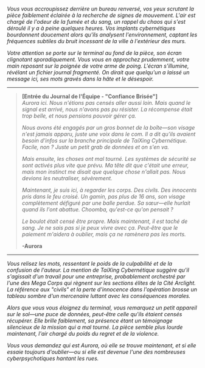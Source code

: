 _Vous vous accroupissez derrière un bureau renversé, vos yeux scrutant la pièce faiblement éclairée à la recherche de signes de mouvement. L'air est chargé de l'odeur de la fumée et du sang, un rappel du chaos qui s'est déroulé il y a à peine quelques heures. Vos implants cybernétiques bourdonnent doucement alors qu'ils analysent l'environnement, captant les fréquences subtiles du bruit incessant de la ville à l'extérieur des murs._

_Votre attention se porte sur le terminal au fond de la pièce, son écran clignotant sporadiquement. Vous vous en approchez prudemment, votre main reposant sur la poignée de votre arme de poing. L'écran s'illumine, révélant un fichier journal fragmenté. On dirait que quelqu'un a laissé un message ici, ses mots gravés dans la hâte et le désespoir._

---

> **[Entrée du Journal de l'Équipe - "Confiance Brisée"]**  
> _Aurora ici. Nous n'étions pas censés aller aussi loin. Mais quand le signal est arrivé, nous n'avons pas pu résister. La récompense était trop belle, et nous pensions pouvoir gérer ça._
>
> _Nous avons été engagés par un gros bonnet de la boîte—son visage n'est jamais apparu, juste une voix dans le com. Il a dit qu'ils avaient besoin d'infos sur la branche principale de TaiXing Cybernétique. Facile, non ? Juste un petit grab de données et on s'en va._
>
> _Mais ensuite, les choses ont mal tourné. Les systèmes de sécurité se sont activés plus vite que prévu. Ma tête dit que c'était une erreur, mais mon instinct me disait que quelque chose n'allait pas. Nous devions les neutraliser, sévèrement._
>
> _Maintenant, je suis ici, à regarder les corps. Des civils. Des innocents pris dans le feu croisé. Un gamin, pas plus de 16 ans, son visage complètement défiguré par une balle perdue. Sa sœur—elle hurlait quand ils l'ont abattue. Choomba, qu'est-ce qu'on pensait ?_
>
> _Le boulot était censé être propre. Mais maintenant, il est taché de sang. Je ne sais pas si je peux vivre avec ça. Peut-être que le paiement m'aidera à oublier, mais ça ne ramènera pas les morts._
>
> **-Aurora**

---

_Vous relisez les mots, ressentant le poids de la culpabilité et de la confusion de l'auteur. La mention de TaiXing Cybernétique suggère qu'il s'agissait d'un travail pour une entreprise, probablement orchestré par l'une des Mega Corps qui règnent sur les sections élites de la Cité Arclight. La référence aux "civils" et la perte d'innocence dans l'opération brosse un tableau sombre d'un mercenaire luttant avec les conséquences morales._

_Alors que vous vous éloignez du terminal, vous remarquez un petit appareil sur le sol—une puce de données, peut-être celle qu'ils étaient censés récupérer. Elle brille faiblement, sa présence étant un témoignage silencieux de la mission qui a mal tourné. La pièce semble plus lourde maintenant, l'air chargé du poids du regret et de la violence._

_Vous vous demandez qui est Aurora, où elle se trouve maintenant, et si elle essaie toujours d'oublier—ou si elle est devenue l'une des nombreuses cyberpsychotiques hantant les rues._
